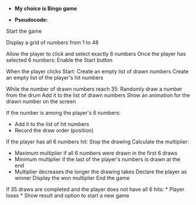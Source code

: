 * **My choice is Bingo game**

* **Pseudocode:**

Start the game

Display a grid of numbers from 1 to 48

Allow the player to click and select exactly 6 numbers
Once the player has selected 6 numbers:
Enable the Start button

When the player clicks Start:
Create an empty list of drawn numbers
Create an empty list of the player's hit numbers

While the number of drawn numbers reach 35:
Randomly draw a number from the drum
Add it to the list of drawn numbers
Show an animation for the drawn number on the screen

If the number is among the player's 6 numbers:
  *  Add it to the list of hit numbers
  *  Record the draw order (position)

If the player has all 6 numbers hit:
    Stop the drawing
Calculate the multiplier:
* Maximum multiplier if all 6 numbers were drawn in the first  6 draws
* Minimum multiplier if the last of the player's numbers is drawn at the end
* Multiplier decreases the longer the drawing takes
Declare the player as winner
Display the won multiplier
End the game

If 35 draws are completed and the player does not have all 6 hits:
    * Player loses
    * Show result and option to start a new game
